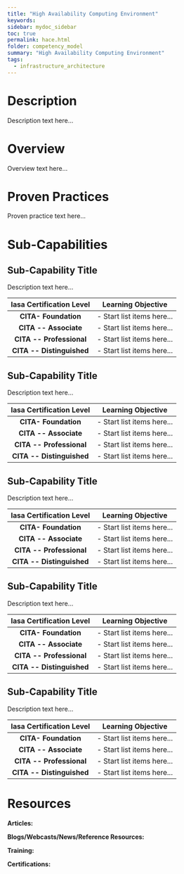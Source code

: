 ```yaml
---
title: "High Availability Computing Environment"
keywords: 
sidebar: mydoc_sidebar
toc: true
permalink: hace.html
folder: competency_model
summary: "High Availability Computing Environment"
tags:
  - infrastructure_architecture
---
```


# Description

Description text here...

# Overview

Overview text here...

# Proven Practices

Proven practice text here...

# Sub-Capabilities

## Sub-Capability Title

Description text here...

| **Iasa Certification Level** | **Learning Objective** |
| :-: | :-: |
| **CITA- Foundation** | -   Start list items here...
| **CITA -- Associate** | -   Start list items here...
| **CITA -- Professional** | -   Start list items here...
| **CITA -- Distinguished** | -   Start list items here... 

## Sub-Capability Title

Description text here...

| **Iasa Certification Level** | **Learning Objective** |
| :-: | :-: |
| **CITA- Foundation** | -   Start list items here...
| **CITA -- Associate** | -   Start list items here...
| **CITA -- Professional** | -   Start list items here...
| **CITA -- Distinguished** | -   Start list items here...

## Sub-Capability Title

Description text here...

| **Iasa Certification Level** | **Learning Objective** |
| :-: | :-: |
| **CITA- Foundation** | -   Start list items here...
| **CITA -- Associate** | -   Start list items here...
| **CITA -- Professional** | -   Start list items here...
| **CITA -- Distinguished** | -   Start list items here...

## Sub-Capability Title

Description text here...

| **Iasa Certification Level** | **Learning Objective** |
| :-: | :-: |
| **CITA- Foundation** | -   Start list items here...
| **CITA -- Associate** | -   Start list items here...
| **CITA -- Professional** | -   Start list items here...
| **CITA -- Distinguished** | -   Start list items here...

## Sub-Capability Title

Description text here...

| **Iasa Certification Level** | **Learning Objective** |
| :-: | :-: |
| **CITA- Foundation** | -   Start list items here...
| **CITA -- Associate** | -   Start list items here...
| **CITA -- Professional** | -   Start list items here... 
| **CITA -- Distinguished** | -   Start list items here...

# Resources

**Articles:**

**Blogs/Webcasts/News/Reference Resources:**

**Training:**

**Certifications:**
